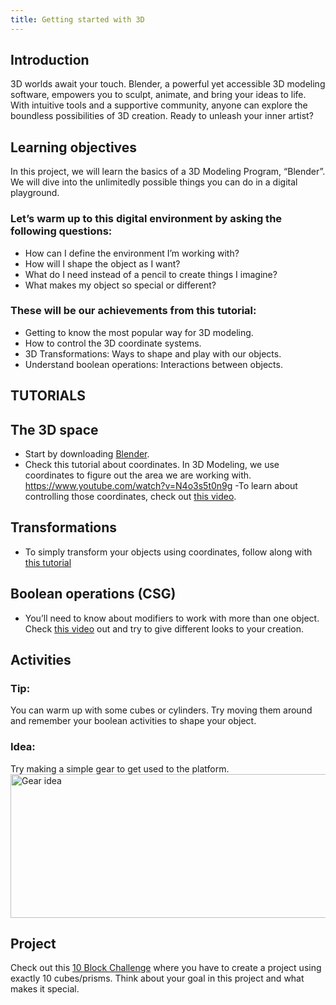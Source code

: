 ```yaml
---
title: Getting started with 3D
---
```



## Introduction
 3D worlds await your touch. Blender, a powerful yet accessible 3D modeling software, empowers you to sculpt, animate, and bring your ideas to life. With intuitive tools and a supportive community, anyone can explore the boundless possibilities of 3D creation. Ready to unleash your inner artist?


## Learning objectives
 In this project, we will learn the basics of a 3D Modeling Program, “Blender”. We will dive into the unlimitedly possible things you can do in a digital playground. 

 ### Let’s warm up to this digital environment by asking the following questions:
   - How can I define the environment I’m working with?
   - How will I shape the object as I want?
   - What do I need instead of a pencil to create things I imagine?
   - What makes my object so special or different?

 ### These will be our achievements from this tutorial:
   - Getting to know the most popular way for 3D modeling.
   - How to control the 3D coordinate systems.
   - 3D Transformations: Ways to shape and play with our objects.
   - Understand boolean operations: Interactions between objects.




## TUTORIALS

  ## The 3D space
   - Start by downloading [Blender](https://www.youtube.com/watch?v=43K1mgIBvOI).
   - Check this tutorial about coordinates. In 3D Modeling, we use coordinates to figure out the area we are working with.
   https://www.youtube.com/watch?v=N4o3s5t0n9g
   -To learn about controlling those coordinates, check out [this video](https://www.youtube.com/watch?v=A6XVDqnZYCY&list=PL3GeP3YLZn5hhfaGRSmRia0OwPPMfJu0V&index=3).
   
  ## Transformations
   - To simply transform your objects using coordinates, follow along with [this tutorial](https://www.youtube.com/watch?v=qa22WtLufDU)
   

  ## Boolean operations (CSG)
   - You’ll need to know about modifiers to work with more than one object. Check [this video](https://www.youtube.com/watch?v=QNvbz-lz4ho) out and try to give different looks to your creation.
   
## Activities

 ### Tip:
 You can warm up with some cubes or cylinders. Try moving them around and remember your boolean activities to shape your object.
 ### Idea: 
 Try making a simple gear to get used to the platform.
 <img src="Picture_gear.png" alt="Gear idea" width="600" height="230">

## Project

 Check out this [10 Block Challenge](https://blenderartists.org/c/contests/10-cubes-challenge-2022/70) where you have to create a project using exactly 10 cubes/prisms. Think about your goal in this project and what makes it special.

